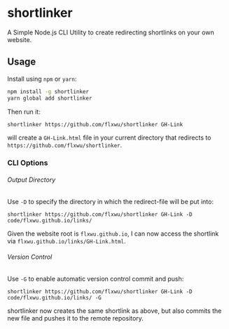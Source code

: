 # shortlinker

A Simple Node.js CLI Utility to create redirecting shortlinks on your own website.

## Usage

Install using `npm` or `yarn`: 
```bash
npm install -g shortlinker 
yarn global add shortlinker
```

Then run it:
```
shortlinker https://github.com/flxwu/shortlinker GH-Link
```
will create a `GH-Link.html` file in your current directory that redirects to `https://github.com/flxwu/shortlinker`.

### CLI Options

###### Output Directory
Use `-D` to specify the directory in which the redirect-file will be put into: 
```
shortlinker https://github.com/flxwu/shortlinker GH-Link -D code/flxwu.github.io/links/
```
Given the website root is `flxwu.github.io`, I can now access the shortlink via `flxwu.github.io/links/GH-Link.html`.

###### Version Control
Use `-G` to enable automatic version control commit and push: 
```
shortlinker https://github.com/flxwu/shortlinker GH-Link -D code/flxwu.github.io/links/ -G
```
shortlinker now creates the same shortlink as above, but also commits the new file and pushes it to the remote repository.